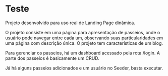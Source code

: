<h1>Teste</h1>

Projeto desenvolvido para uso real de Landing Page dinâmica.

O projeto consiste em uma página para apresentação de passeios, onde o usuário pode navegar entre cada um, observando suas particularidades em uma página com descrição única. O projeto tem características de um blog.

Para gerenciar os passeios, há um dashboard acessado pela rota /login. A parte dos passeios é basicamente um CRUD.

Já há alguns passeios adicionados e um usuário no Seeder, basta executar.
